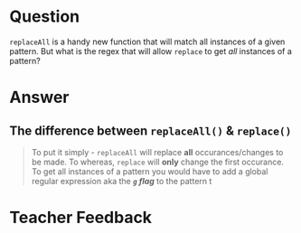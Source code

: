 # Question
`replaceAll` is a handy new function that will match all instances of a given pattern. But what is the regex that will allow `replace` to get *all* instances of a pattern?

# Answer
## The difference between `replaceAll()` & `replace()`
> To put it simply - `replaceAll` will replace **all** occurances/changes to be made. To whereas, `replace` will **only** change the first occurance. To get all instances of a pattern you would have to add a global regular expression aka the ***`g` flag*** to the pattern t

# Teacher Feedback